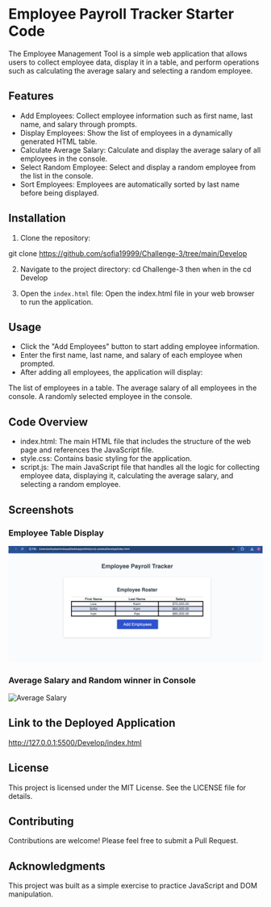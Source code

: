 # Employee Payroll Tracker Starter Code

The Employee Management Tool is a simple web application that allows users to collect employee data, display it in a table, and perform operations such as calculating the average salary and selecting a random employee. 

## Features

* Add Employees: Collect employee information such as first name, last name, and salary through prompts.
* Display Employees: Show the list of employees in a dynamically generated HTML table.
* Calculate Average Salary: Calculate and display the average salary of all employees in the console.
* Select Random Employee: Select and display a random employee from the list in the console.
* Sort Employees: Employees are automatically sorted by last name before being displayed.

## Installation 

1. Clone the repository: 

git clone https://github.com/sofia19999/Challenge-3/tree/main/Develop

2. Navigate to the project directory: 
cd Challenge-3
then when in the  cd Develop 

3. Open the `index.html` file:
Open the index.html file in your web browser to run the application.


## Usage

* Click the "Add Employees" button to start adding employee information.
* Enter the first name, last name, and salary of each employee when prompted.
* After adding all employees, the application will display:


The list of employees in a table.
The average salary of all employees in the console.
A randomly selected employee in the console.




## Code Overview
* index.html: The main HTML file that includes the structure of the web page and references the JavaScript file.
* style.css: Contains basic styling for the application.
* script.js: The main JavaScript file that handles all the logic for collecting employee data, displaying it, calculating the average salary, and selecting a random employee.



## Screenshots 


### Employee Table Display
![Employee Table](/Develop/assets/table.png)

### Average Salary and Random winner in Console
![Average Salary](/Develop/assets/console%20and%20table%20view.png.png)




## Link to the Deployed Application

http://127.0.0.1:5500/Develop/index.html




## License
This project is licensed under the MIT License. See the LICENSE file for details.

## Contributing
Contributions are welcome! Please feel free to submit a Pull Request.

## Acknowledgments
This project was built as a simple exercise to practice JavaScript and DOM manipulation.
